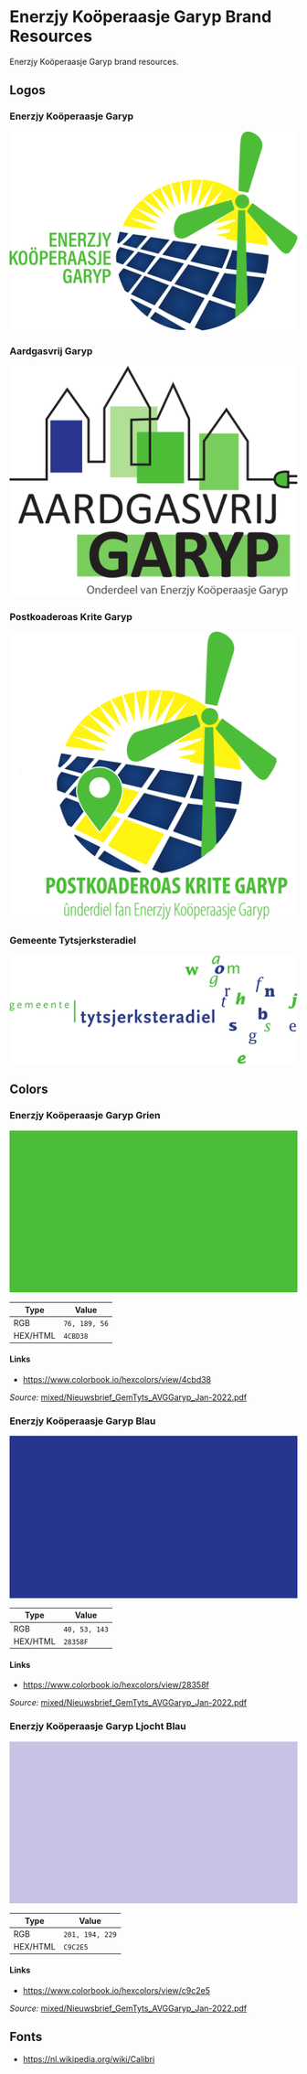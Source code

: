 # Enerzjy Koöperaasje Garyp Brand Resources

Enerzjy Koöperaasje Garyp brand resources.

## Logos

### Enerzjy Koöperaasje Garyp

![Enerzjy Koöperaasje Garyp Logo](enerzjy-kooperaasje-garyp/enerzjy-kooperaasje-garyp-1000x_.svg)

### Aardgasvrij Garyp

![Aardgasvrij Garyp Logo](aardgasvrij-garyp/aardgasvrij-garyp-1000x_.svg)

### Postkoaderoas Krite Garyp

![Postkoaderoas Krite Garyp Logo](postkoaderoas-krite-garyp/postkoaderoas-krite-garyp-1000x_.svg)

### Gemeente Tytsjerksteradiel

![Gemeente Tytsjerksteradiel Logo](gemeente-tytsjerksteradiel/gemeente-tytsjerksteradiel-1000x_.svg)

## Colors

### Enerzjy Koöperaasje Garyp Grien

![Enerzjy Koöperaasje Garyp Grien](color-cards/color-card-4cbd38.png)

| Type | Value |
| ---- | ----- |
| RGB | `76, 189, 56` |
| HEX/HTML | `4CBD38` |

#### Links

- https://www.colorbook.io/hexcolors/view/4cbd38

_Source:_ [mixed/Nieuwsbrief_GemTyts_AVGGaryp_Jan-2022.pdf](mixed/Nieuwsbrief_GemTyts_AVGGaryp_Jan-2022.pdf)

### Enerzjy Koöperaasje Garyp Blau

![Enerzjy Koöperaasje Garyp Blau](color-cards/color-card-28358f.png)

| Type | Value |
| ---- | ----- |
| RGB | `40, 53, 143` |
| HEX/HTML | `28358F` |

#### Links

- https://www.colorbook.io/hexcolors/view/28358f

_Source:_ [mixed/Nieuwsbrief_GemTyts_AVGGaryp_Jan-2022.pdf](mixed/Nieuwsbrief_GemTyts_AVGGaryp_Jan-2022.pdf)


### Enerzjy Koöperaasje Garyp Ljocht Blau

![Enerzjy Koöperaasje Garyp Ljocht Blau](color-cards/color-card-c9c2e5.png)

| Type | Value |
| ---- | ----- |
| RGB | `201, 194, 229` |
| HEX/HTML | `C9C2E5` |

#### Links

- https://www.colorbook.io/hexcolors/view/c9c2e5

_Source:_ [mixed/Nieuwsbrief_GemTyts_AVGGaryp_Jan-2022.pdf](mixed/Nieuwsbrief_GemTyts_AVGGaryp_Jan-2022.pdf)

## Fonts

- https://nl.wikipedia.org/wiki/Calibri
